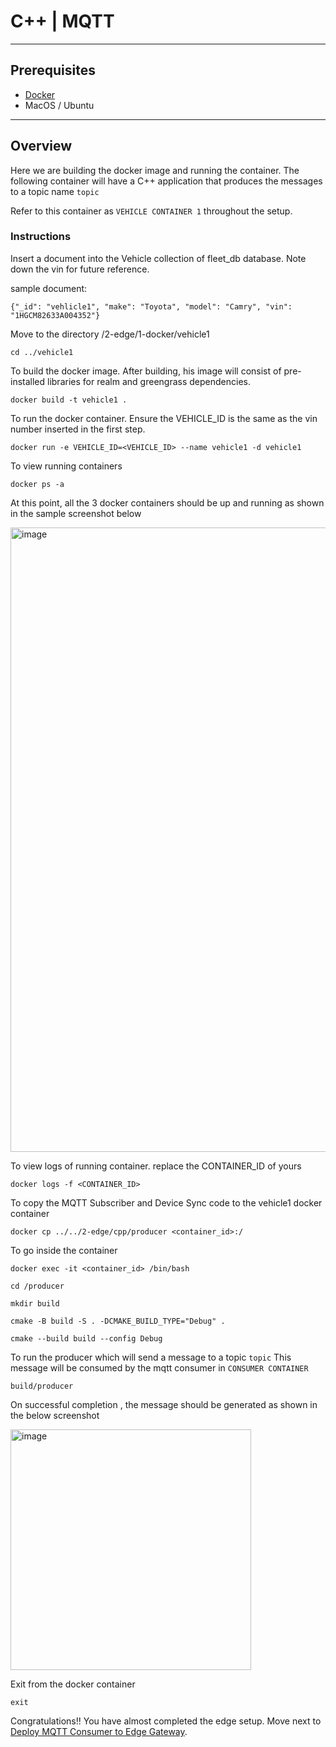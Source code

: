# C++ | MQTT
---

## Prerequisites

* [Docker](https://www.docker.com/products/docker-desktop/) 
* MacOS / Ubuntu

----

## Overview

Here we are building the docker image and running the container. The following container will have a C++ application that produces the messages to a topic name `topic`

Refer to this container as `VEHICLE CONTAINER 1` throughout the setup.

### Instructions


Insert a document into the Vehicle collection of fleet_db database. Note down the vin for future reference.


sample document:  

    {"_id": "vehlicle1", "make": "Toyota", "model": "Camry", "vin": "1HGCM82633A004352"}



Move to the directory /2-edge/1-docker/vehicle1
```
cd ../vehicle1 
```

To build the docker image. After building, his image will consist of pre-installed libraries for realm and greengrass dependencies.

```
docker build -t vehicle1 .
```

To run the docker container. Ensure the VEHICLE_ID is the same as the vin number inserted in the first step.

```
docker run -e VEHICLE_ID=<VEHICLE_ID> --name vehicle1 -d vehicle1
```

To view running containers

```
docker ps -a
```

At this point, all the 3 docker containers should be up and running as shown in the sample screenshot below

<img width="999" alt="image" src="https://github.com/mongodb-partners/IoT_Greengrass_Realm_GenAI_framework/assets/101570105/da06f069-dbef-4a41-95d8-a52ea6b97ef9">



To view logs of running container. replace the CONTAINER_ID of yours


```
docker logs -f <CONTAINER_ID>
```

To copy the MQTT Subscriber and Device Sync code to the vehicle1 docker container

```
docker cp ../../2-edge/cpp/producer <container_id>:/
```

To go inside the container

```
docker exec -it <container_id> /bin/bash
```

```
cd /producer

mkdir build

cmake -B build -S . -DCMAKE_BUILD_TYPE="Debug" .

cmake --build build --config Debug
```


To run the producer which will send a message to a topic `topic` This message will be consumed by the mqtt consumer in `CONSUMER CONTAINER`

```
build/producer
```

On successful completion , the message should be generated as shown in the below screenshot

<img width="385" alt="image" src="https://github.com/mongodb-partners/IoT_Greengrass_Realm_GenAI_framework/assets/101570105/22516544-42c2-4098-9bb8-6cd0a7f62561">


Exit from the docker container

`exit`

Congratulations!! You have almost completed the edge setup. Move next to [Deploy MQTT Consumer to Edge Gateway](../../2-edge/cpp/consumer/README.md).

